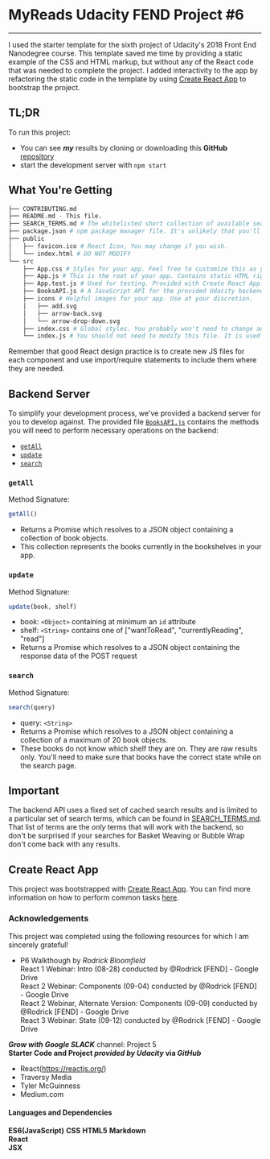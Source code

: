 # MyReads Udacity FEND Project #6
---

I used the starter template for the sixth project of Udacity's 2018 Front End Nanodegree course. This template saved me time by providing a static example of the CSS and HTML markup, but without any of the React code that was needed to complete the project. I added interactivity to the app by refactoring the static code in the template  by using [Create React App](https://github.com/facebookincubator/create-react-app) to bootstrap the project.

## TL;DR

To run this project:

* You can see _**my**_ results by cloning or downloading this **GitHub** [repository](https://github.com/9112Michael/Project-6)
* start the development server with `npm start`

## What You're Getting
```bash
├── CONTRIBUTING.md
├── README.md - This file.
├── SEARCH_TERMS.md # The whitelisted short collection of available search terms for you to use with your app.
├── package.json # npm package manager file. It's unlikely that you'll need to modify this.
├── public
│   ├── favicon.ico # React Icon, You may change if you wish.
│   └── index.html # DO NOT MODIFY
└── src
    ├── App.css # Styles for your app. Feel free to customize this as you desire.
    ├── App.js # This is the root of your app. Contains static HTML right now.
    ├── App.test.js # Used for testing. Provided with Create React App. Testing is encouraged, but not required.
    ├── BooksAPI.js # A JavaScript API for the provided Udacity backend. Instructions for the methods are below.
    ├── icons # Helpful images for your app. Use at your discretion.
    │   ├── add.svg
    │   ├── arrow-back.svg
    │   └── arrow-drop-down.svg
    ├── index.css # Global styles. You probably won't need to change anything here.
    └── index.js # You should not need to modify this file. It is used for DOM rendering only.
```

Remember that good React design practice is to create new JS files for each component and use import/require statements to include them where they are needed.

## Backend Server

To simplify your development process, we've provided a backend server for you to develop against. The provided file [`BooksAPI.js`](src/BooksAPI.js) contains the methods you will need to perform necessary operations on the backend:

* [`getAll`](#getall)
* [`update`](#update)
* [`search`](#search)

### `getAll`

Method Signature:

```js
getAll()
```

* Returns a Promise which resolves to a JSON object containing a collection of book objects.
* This collection represents the books currently in the bookshelves in your app.

### `update`

Method Signature:

```js
update(book, shelf)
```

* book: `<Object>` containing at minimum an `id` attribute
* shelf: `<String>` contains one of ["wantToRead", "currentlyReading", "read"]  
* Returns a Promise which resolves to a JSON object containing the response data of the POST request

### `search`

Method Signature:

```js
search(query)
```

* query: `<String>`
* Returns a Promise which resolves to a JSON object containing a collection of a maximum of 20 book objects.
* These books do not know which shelf they are on. They are raw results only. You'll need to make sure that books have the correct state while on the search page.

## Important
The backend API uses a fixed set of cached search results and is limited to a particular set of search terms, which can be found in [SEARCH_TERMS.md](SEARCH_TERMS.md). That list of terms are the _only_ terms that will work with the backend, so don't be surprised if your searches for Basket Weaving or Bubble Wrap don't come back with any results.

## Create React App

This project was bootstrapped with [Create React App](https://github.com/facebookincubator/create-react-app). You can find more information on how to perform common tasks [here](https://github.com/facebookincubator/create-react-app/blob/master/packages/react-scripts/template/README.md).


### Acknowledgements

This project was completed using the following resources for which I am sincerely grateful!  

* P6 Walkthough by _Rodrick Bloomfield_  
    React 1 Webinar: Intro (08-28) conducted by @Rodrick [FEND] - Google Drive    
    React 2 Webinar: Components (09-04) conducted by @Rodrick [FEND] - Google Drive  
    React 2 Webinar, Alternate Version: Components (09-09) conducted by @Rodrick [FEND] - Google Drive  
    React 3 Webinar: State (09-12) conducted by @Rodrick [FEND] - Google Drive

**_Grow with Google_  _SLACK_** channel: Project 5  
**Starter Code and Project _provided by_  _Udacity_ via _GitHub_**  
  
* React(https://reactjs.org/)  
* Traversy Media  
* Tyler McGuinness  
* Medium.com

#### Languages and Dependencies
__ES6(JavaScript)__
__CSS__
__HTML5__
__Markdown__  
__React__    
__JSX__
